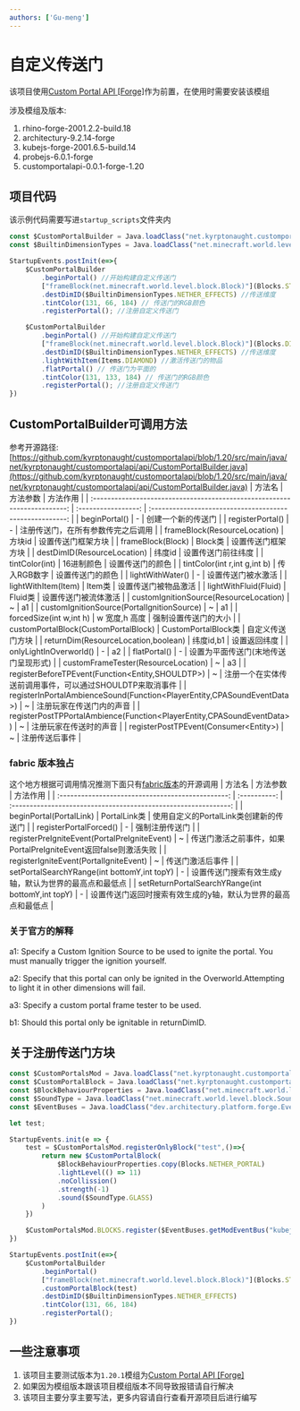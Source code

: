```yaml
---
authors: ['Gu-meng']
---
```

# 自定义传送门
该项目使用[Custom Portal API [Forge]](https://www.mcmod.cn/class/10354.html)作为前置，在使用时需要安装该模组

涉及模组及版本:
1. rhino-forge-2001.2.2-build.18
2. architectury-9.2.14-forge
3. kubejs-forge-2001.6.5-build.14
4. probejs-6.0.1-forge
5. customportalapi-0.0.1-forge-1.20

## 项目代码
该示例代码需要写进`startup_scripts`文件夹内

```js
const $CustomPortalBuilder = Java.loadClass("net.kyrptonaught.customportalapi.api.CustomPortalBuilder")
const $BuiltinDimensionTypes = Java.loadClass("net.minecraft.world.level.dimension.BuiltinDimensionTypes")

StartupEvents.postInit(e=>{
    $CustomPortalBuilder
        .beginPortal() //开始构建自定义传送门
        ["frameBlock(net.minecraft.world.level.block.Block)"](Blocks.STONE) //传送门的框架方块
        .destDimID($BuiltinDimensionTypes.NETHER_EFFECTS) //传送维度
        .tintColor(131, 66, 184) // 传送门的RGB颜色
        .registerPortal(); //注册自定义传送门

    $CustomPortalBuilder
        .beginPortal() //开始构建自定义传送门
        ["frameBlock(net.minecraft.world.level.block.Block)"](Blocks.DIAMOND_BLOCK) //传送门的框架方块
        .destDimID($BuiltinDimensionTypes.NETHER_EFFECTS) //传送维度
        .lightWithItem(Items.DIAMOND) //激活传送门的物品
        .flatPortal() // 传送门为平面的
        .tintColor(131, 133, 184) // 传送门的RGB颜色
        .registerPortal(); //注册自定义传送门
})
```

## CustomPortalBuilder可调用方法
参考开源路径:[https://github.com/kyrptonaught/customportalapi/blob/1.20/src/main/java/net/kyrptonaught/customportalapi/api/CustomPortalBuilder.java](https://github.com/kyrptonaught/customportalapi/blob/1.20/src/main/java/net/kyrptonaught/customportalapi/api/CustomPortalBuilder.java)
|                                  方法名                                   |      方法参数       |                         方法作用                         |
| :-----------------------------------------------------------------------: | :-----------------: | :------------------------------------------------------: |
|                               beginPortal()                               |          -          |                    创建一个新的传送门                    |
|                             registerPortal()                              |          -          |            注册传送门，在所有参数传完之后调用            |
|                       frameBlock(ResourceLocation)                        |       方块id        |                    设置传送门框架方块                    |
|                             frameBlock(Block)                             |       Block类       |                    设置传送门框架方块                    |
|                        destDimID(ResourceLocation)                        |       纬度id        |                    设置传送门前往纬度                    |
|                              tintColor(int)                               |     16进制颜色      |                     设置传送门的颜色                     |
|                       tintColor(int r,int g,int b)                        |     传入RGB数字     |                     设置传送门的颜色                     |
|                             lightWithWater()                              |          -          |                    设置传送门被水激活                    |
|                            lightWithItem(Item)                            |       Item类        |                   设置传送门被物品激活                   |
|                           lightWithFluid(Fluid)                           |       Fluid类       |                   设置传送门被流体激活                   |
|                  customIgnitionSource(ResourceLocation)                   |          ~          |                            a1                            |
|                customIgnitionSource(PortalIgnitionSource)                 |          ~          |                            a1                            |
|                          forcedSize(int w,int h)                          |    w 宽度,h 高度    |                   强制设置传送门的大小                   |
|                   customPortalBlock(CustomPortalBlock)                    | CustomPortalBlock类 |                     自定义传送门方块                     |
|                    returnDim(ResourceLocation,boolean)                    |      纬度id,b1      |                       设置返回纬度                       |
|                          onlyLightInOverworld()                           |          -          |                            a2                            |
|                               flatPortal()                                |          -          |           设置为平面传送门(末地传送门呈现形式)           |
|                    customFrameTester(ResourceLocation)                    |          ~          |                            a3                            |
|            registerBeforeTPEvent(Function\<Entity,SHOULDTP\>)             |          ~          | 注册一个在实体传送前调用事件，可以通过SHOULDTP来取消事件 |
| registerInPortalAmbienceSound(Function\<PlayerEntity,CPASoundEventData\>) |          ~          |                 注册玩家在传送门内的声音                 |
| registerPostTPPortalAmbience(Function\<PlayerEntity,CPASoundEventData\>)  |          ~          |                  注册玩家在传送时的声音                  |
|                  registerPostTPEvent(Consumer\<Entity\>)                  |          ~          |                      注册传送后事件                      |

### fabric 版本独占
这个地方根据可调用情况推测下面只有[fabric版本](https://www.mcmod.cn/class/15391.html)的开源调用
|                      方法名                       |   方法参数   |                            方法作用                             |
| :-----------------------------------------------: | :----------: | :-------------------------------------------------------------: |
|              beginPortal(PortalLink)              | PortalLink类 |             使用自定义的PortalLink类创建新的传送门              |
|              registerPortalForced()               |      -       |                         强制注册传送门                          |
|   registerPreIgniteEvent(PortalPreIgniteEvent)    |      ~       | 传送门激活之前事件，如果PortalPreIgniteEvent返回false则激活失败 |
|      registerIgniteEvent(PortalIgniteEvent)       |      ~       |                        传送门激活后事件                         |
|    setPortalSearchYRange(int bottomY,int topY)    |      -       |      设置传送门搜索有效生成y轴，默认为世界的最高点和最低点      |
| setReturnPortalSearchYRange(int bottomY,int topY) |      -       |  设置传送门返回时搜索有效生成的y轴，默认为世界的最高点和最低点  |

### 关于官方的解释
a1: Specify a Custom Ignition Source to be used to ignite the portal. You must manually trigger the ignition yourself.

a2: Specify that this portal can only be ignited in the Overworld.Attempting to light it in other dimensions will fail.

a3: Specify a custom portal frame tester to be used.

b1: Should this portal only be ignitable in returnDimID.

## 关于注册传送门方块
```js
const $CustomPortalsMod = Java.loadClass("net.kyrptonaught.customportalapi.CustomPortalsMod")
const $CustomPortalBlock = Java.loadClass("net.kyrptonaught.customportalapi.CustomPortalBlock")
const $BlockBehaviourProperties = Java.loadClass("net.minecraft.world.level.block.state.BlockBehaviour$Properties")
const $SoundType = Java.loadClass("net.minecraft.world.level.block.SoundType")
const $EventBuses = Java.loadClass("dev.architectury.platform.forge.EventBuses");

let test;

StartupEvents.init(e => {
    test = $CustomPortalsMod.registerOnlyBlock("test",()=>{
        return new $CustomPortalBlock(
            $BlockBehaviourProperties.copy(Blocks.NETHER_PORTAL)
            .lightLevel(() => 11)
            .noCollission()
            .strength(-1)
            .sound($SoundType.GLASS)
        )
    })

    $CustomPortalsMod.BLOCKS.register($EventBuses.getModEventBus("kubejs").get());
})

StartupEvents.postInit(e=>{
    $CustomPortalBuilder
        .beginPortal()
        ["frameBlock(net.minecraft.world.level.block.Block)"](Blocks.STONE)
        .customPortalBlock(test)
        .destDimID($BuiltinDimensionTypes.NETHER_EFFECTS) 
        .tintColor(131, 66, 184)
        .registerPortal();
})
```

## 一些注意事项
1. 该项目主要测试版本为`1.20.1`模组为[Custom Portal API [Forge]](https://www.mcmod.cn/class/10354.html)
2. 如果因为模组版本跟该项目模组版本不同导致报错请自行解决
3. 该项目主要分享主要写法，更多内容请自行查看开源项目后进行编写